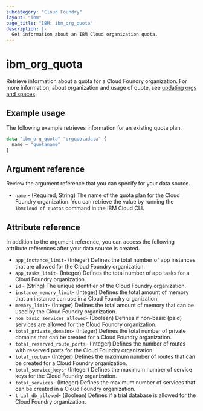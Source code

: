 ```yaml
---
subcategory: "Cloud Foundry"
layout: "ibm"
page_title: "IBM: ibm_org_quota"
description: |-
  Get information about an IBM Cloud organization quota.
---
```


# ibm_org_quota

Retrieve information about a quota for a Cloud Foundry organization. For more information, about organization and usage of quote, see [updating orgs and spaces](https://cloud.ibm.com/docs/account?topic=account-orgupdates).


## Example usage
The following example retrieves information for an existing quota plan. 


```terraform
data "ibm_org_quota" "orgquotadata" {
  name = "quotaname"
}
```

## Argument reference
Review the argument reference that you can specify for your data source. 

- `name` - (Required, String) The name of the quota plan for the Cloud Foundry organization. You can retrieve the value by running the `ibmcloud cf quotas` command in the IBM Cloud CLI.


## Attribute reference
In addition to the argument reference, you can access the following attribute references after your data source is created.

- `app_instance_limit`- (Integer) Defines the total number of app instances that are allowed for the Cloud Foundry organization.
- `app_tasks_limit`- (Integer) Defines the total number of app tasks for a Cloud Foundry organization.
- `id` - (String) The unique identifier of the Cloud Foundry organization.
- `instance_memory_limit`- (Integer) Defines the total amount of memory that an instance can use in a Cloud Foundry organization.
- `memory_limit`- (Integer) Defines the total amount of memory that can be used by the Cloud Foundry organization.
- `non_basic_services_allowed`- (Boolean) Defines if non-basic (paid) services are allowed for the Cloud Foundry organization.
- `total_private_domains`- (Integer) Defines the total number of private domains that can be created for a Cloud Foundry organization.
- `total_reserved_route_ports`- (Integer) Defines the number of routes with reserved ports for the Cloud Foundry organization.
- `total_routes`- (Integer) Defines the maximum number of routes that can be created for a Cloud Foundry organization.
- `total_service_keys`- (Integer) Defines the maximum number of service keys for the Cloud Foundry organization.
- `total_services`- (Integer) Defines the maximum number of services that can be created in a Cloud Foundry organization.
- `trial_db_allowed`- (Boolean) Defines if a trial database is allowed for the Cloud Foundry organization.

